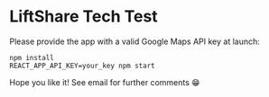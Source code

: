 # LiftShare Tech Test

Please provide the app with a valid Google Maps API key at launch:
```
npm install
REACT_APP_API_KEY=your_key npm start
```

Hope you like it! See email for further comments 😁


